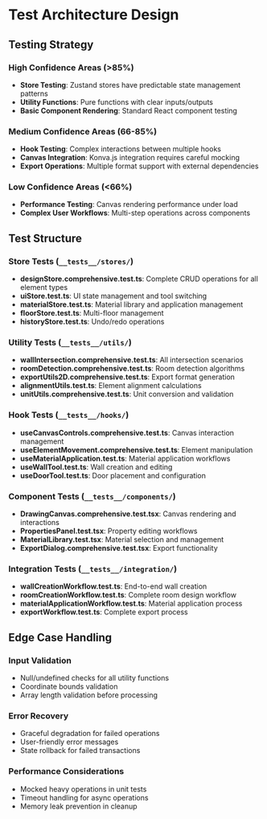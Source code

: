 # Test Architecture Design

## Testing Strategy

### High Confidence Areas (>85%)
- **Store Testing**: Zustand stores have predictable state management patterns
- **Utility Functions**: Pure functions with clear inputs/outputs
- **Basic Component Rendering**: Standard React component testing

### Medium Confidence Areas (66-85%)
- **Hook Testing**: Complex interactions between multiple hooks
- **Canvas Integration**: Konva.js integration requires careful mocking
- **Export Operations**: Multiple format support with external dependencies

### Low Confidence Areas (<66%)
- **Performance Testing**: Canvas rendering performance under load
- **Complex User Workflows**: Multi-step operations across components

## Test Structure

### Store Tests (`__tests__/stores/`)
- **designStore.comprehensive.test.ts**: Complete CRUD operations for all element types
- **uiStore.test.ts**: UI state management and tool switching
- **materialStore.test.ts**: Material library and application management
- **floorStore.test.ts**: Multi-floor management
- **historyStore.test.ts**: Undo/redo operations

### Utility Tests (`__tests__/utils/`)
- **wallIntersection.comprehensive.test.ts**: All intersection scenarios
- **roomDetection.comprehensive.test.ts**: Room detection algorithms
- **exportUtils2D.comprehensive.test.ts**: Export format generation
- **alignmentUtils.test.ts**: Element alignment calculations
- **unitUtils.comprehensive.test.ts**: Unit conversion and validation

### Hook Tests (`__tests__/hooks/`)
- **useCanvasControls.comprehensive.test.ts**: Canvas interaction management
- **useElementMovement.comprehensive.test.ts**: Element manipulation
- **useMaterialApplication.test.ts**: Material application workflows
- **useWallTool.test.ts**: Wall creation and editing
- **useDoorTool.test.ts**: Door placement and configuration

### Component Tests (`__tests__/components/`)
- **DrawingCanvas.comprehensive.test.tsx**: Canvas rendering and interactions
- **PropertiesPanel.test.tsx**: Property editing workflows
- **MaterialLibrary.test.tsx**: Material selection and management
- **ExportDialog.comprehensive.test.tsx**: Export functionality

### Integration Tests (`__tests__/integration/`)
- **wallCreationWorkflow.test.ts**: End-to-end wall creation
- **roomCreationWorkflow.test.ts**: Complete room design workflow
- **materialApplicationWorkflow.test.ts**: Material application process
- **exportWorkflow.test.ts**: Complete export process

## Edge Case Handling

### Input Validation
- Null/undefined checks for all utility functions
- Coordinate bounds validation
- Array length validation before processing

### Error Recovery
- Graceful degradation for failed operations
- User-friendly error messages
- State rollback for failed transactions

### Performance Considerations
- Mocked heavy operations in unit tests
- Timeout handling for async operations
- Memory leak prevention in cleanup